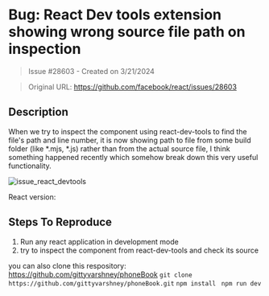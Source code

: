# Bug: React Dev tools extension showing wrong source file path on inspection

> Issue #28603 - Created on 3/21/2024

> Original URL: https://github.com/facebook/react/issues/28603

## Description

When we try to inspect the component using react-dev-tools to find the file's path and line number, it is now showing path to file from some build folder (like *.mjs, *.js) rather than from the actual source file, I think something happened recently which somehow break down this very useful functionality.


![issue_react_devtools](https://github.com/facebook/react/assets/47815255/254320f5-37f2-4e8a-bc27-5ade377d143b)


React version:

## Steps To Reproduce

1. Run any react application in development mode
2. try to inspect the component from react-dev-tools and check its source

you can also clone this respository: https://github.com/gittyvarshney/phoneBook
`git clone https://github.com/gittyvarshney/phoneBook.git`
`npm install `
`npm run dev`
